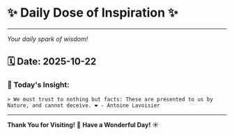 # ✨ Daily Dose of Inspiration ✨

--- 

_Your daily spark of wisdom!_

## 🗓️ Date: **2025-10-22**

### 💬 Today's Insight:
```
> We must trust to nothing but facts: These are presented to us by Nature, and cannot deceive. ❤️ - Antoine Lavoisier
```

--- 

**Thank You for Visiting!** 🙏
**Have a Wonderful Day!** ☀️
